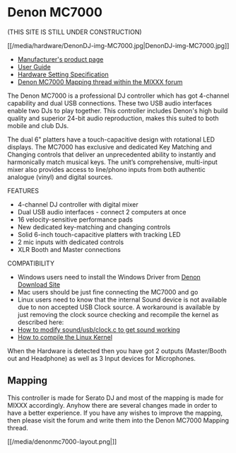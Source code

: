 # Denon MC7000

(THIS SITE IS STILL UNDER CONSTRUCTION)

[[/media/hardware/DenonDJ-img-MC7000.jpg|DenonDJ-img-MC7000.jpg]]

  - [Manufacturer's product
    page](https://www.denondj.com/professional-dj-controller-for-serato-mc7000xus)
  - [User
    Guide](http://cdn.inmusicbrands.com/denondj/MC7000/MC7000-UserGuide-v1.1.pdf)
  - [Hardware Setting
    Specification](http://cdn.inmusicbrands.com/denondj/MC7000/MC7000-Hardware-Settings-Mode-Specification-v1_4.pdf)
  - [Denon MC7000 Mapping thread within the MIXXX
    forum](https://www.mixxx.org/forums/viewtopic.php?f=7&t=13126)

The Denon MC7000 is a professional DJ controller which has got 4-channel
capability and dual USB connections. These two USB audio interfaces
enable two DJs to play together. This controller includes Denon's high
build quality and superior 24-bit audio reproduction, makes this suited
to both mobile and club DJs.

The dual 6" platters have a touch-capacitive design with rotational LED
displays. The MC7000 has exclusive and dedicated Key Matching and
Changing controls that deliver an unprecedented ability to instantly and
harmonically match musical keys. The unit’s comprehensive, multi-input
mixer also provides access to line/phono inputs from both authentic
analogue (vinyl) and digital sources.

FEATURES

  - 4-channel DJ controller with digital mixer
  - Dual USB audio interfaces - connect 2 computers at once
  - 16 velocity-sensitive performance pads
  - New dedicated key-matching and changing controls
  - Solid 6-inch touch-capacitive platters with tracking LED
  - 2 mic inputs with dedicated controls
  - XLR Booth and Master connections

COMPATIBILITY

  - Windows users need to install the Windows Driver from [Denon
    Download Site](https://www.denondj.com/downloads)
  - Mac users should be just fine connecting the MC7000 and go
  - Linux users need to know that the internal Sound device is not
    available due to non accepted USB Clock source. A workaround is
    available by just removing the clock source checking and recompile
    the kernel as described here:
  - [How to modify sound/usb/clock.c to get sound
    working](https://narkive.com/2tDAO87f.11)
  - [How to compile the Linux
    Kernel](https://www.cyberciti.biz/tips/compiling-linux-kernel-26.html)

When the Hardware is detected then you have got 2 outputs (Master/Booth
out and Headphone) as well as 3 Input devices for Microphones.

## Mapping

This controller is made for Serato DJ and most of the mapping is made
for MIXXX accordingly. Anyhow there are several changes made in order to
have a better experience. If you have any wishes to improve the mapping,
then please visit the forum and write them into the Denon MC7000 Mapping
thread.

[[/media/denonmc7000-layout.png|]]
